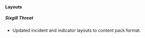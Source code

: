 
#### Layouts
##### Sixgill Threat
 - Updated incident and indicator layouts to content pack format.